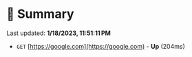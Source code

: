 # 📖 Summary
Last updated: **1/18/2023, 11:51:11 PM**

- `GET` [https://google.com](https://google.com) - **Up** (204ms)
